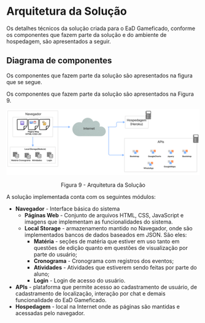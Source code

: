 # Arquitetura da Solução

Os detalhes técnicos da solução criada para o EaD Gameficado, conforme os componentes que fazem parte da solução e do ambiente de hospedagem, são apresentados a seguir.

## Diagrama de componentes

Os componentes que fazem parte da solução são apresentados na figura que se segue.

Os componentes que fazem parte da solução são apresentados na Figura 9.

![Diagrama de Componentes](img/arquiterturaDeSolucao.PNG)
<center>Figura 9 - Arquitetura da Solução</center>


A solução implementada conta com os seguintes módulos:
- **Navegador** - Interface básica do sistema  
  - **Páginas Web** - Conjunto de arquivos HTML, CSS, JavaScript e imagens que implementam as funcionalidades do sistema.
   - **Local Storage** - armazenamento mantido no Navegador, onde são implementados bancos de dados baseados em JSON. São eles: 
     - **Matéria** - seções de matéria que estiver em uso tanto em questões de edição quanto em questões de visualização por parte do usuário;
     - **Cronograma** - Cronograma com registros dos eventos;
     - **Atividades** - Atividades que estiverem sendo feitas por parte do aluno;
     - **Login** - Login de acesso do usuário. 
 - **APIs** - plataforma que permite acesso ao cadastramento de usuário, de cadastramento de localização, interação por chat e demais funcionalidade do EaD Gameficado.
 - **Hospedagem** - local na Internet onde as páginas são mantidas e acessadas pelo navegador. 
